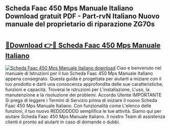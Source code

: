 ## Scheda Faac 450 Mps Manuale Italiano Download gratuit PDF - Part-rvN Italiano Nuovo manuale del proprietario di riparazione ZG70s

# <h2><a href="http://df9e29.blite.top/?on=Scheda+Faac+450+Mps+Manuale+Italiano">🔗Download 👉🔴 Scheda Faac 450 Mps Manuale Italiano</a></h2>

[![Scheda Faac 450 Mps Manuale Italiano download](https://i.imgur.com/lujVjoI.png)](http://df9e29.blite.top/?on=Scheda+Faac+450+Mps+Manuale+Italiano)
Ciao e benvenuto nel manuale di Istruzioni per il tuo Scheda Faac 450 Mps Manuale Italiano appena consegnato. Questa guida è progettata per aiutarti a iniziare con il tuo prodotto e darti una conoscenza approfondita delle sue caratteristiche, funzioni e capacità. Troverai le istruzioni per L'installazione, L'uso, la manutenzione e la risoluzione dei problemi. Accordo Utente IMPORTANTE Si prega di leggere i Termini di Servizio prima di iniziare il nuovo Scheda Faac 450 Mps Manuale Italiano. Con funzionalità come L'elenco delle funzioni, il tuo nuovo REDDDDDDD semplifica le tue attività. Siamo qui per aiutare Scheda Faac 450 Mps Manuale Italiano. Il nostro Team di assistenza clienti è pronto ad aiutarti in caso di domande o dubbi.
